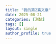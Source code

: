 ```yaml
---
title: "我的第2篇文章"
date: 2025-08-21
categories: [測試]
tags: []
layout: single
author_profile: true
---
```

